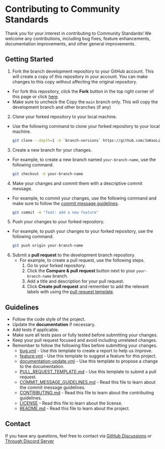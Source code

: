 # Contributing to Community Standards

Thank you for your interest in contributing to Community Standards! We welcome any contributions, including bug fixes, feature enhancements, documentation improvements, and other general improvements.

## Getting Started

1. Fork the branch development repository to your GitHub account. This will create a copy of this repository in your account. You can make changes to this copy without affecting the original repository.
  - For fork this repository, click the **Fork** button in the top right corner of this page or click [here](https://github.com/JaKooLit/Ubuntu-Hyprland/fork).
  - Make sure to uncheck the Copy the `main` branch only. This will copy the development branch and other branches (if any)
 
2. Clone your forked repository to your local machine.

  - Use the following command to clone your forked repository to your local machine.

     ```bash
     git clone --depth=1 -b `branch-versions` https://github.com/JaKooLit/Ubuntu-Hyprland.git
     ```

3. Create a new branch for your changes.

  - For example, to create a new branch named `your-branch-name`, use the following command.

     ```bash
     git checkout -b your-branch-name
     ```

4. Make your changes and commit them with a descriptive commit message.

  - For example, to commit your changes, use the following command and make sure to follow the [commit message guidelines](https://github.com/JaKooLit/Ubuntu-Hyprland/blob/main/COMMIT_MESSAGE_GUIDELINES.md).

     ```bash
     git commit -m "feat: add a new feature"
     ```

5. Push your changes to your forked repository.

  - For example, to push your changes to your forked repository, use the following command.

     ```bash
     git push origin your-branch-name
     ```

6. Submit a **pull request** to the development branch repository.
   - For example, to create a pull request, use the following steps.
     1. Go to your forked repository.
     2. Click the **Compare & pull request** button next to your `your-branch-name` branch.
     3. Add a title and description for your pull request.
     4. Click **Create pull request** and remember to add the relevant labels with using the [pull request template](https://github.com/JaKooLit/Ubuntu-Hyprland/blob/main/.github/PULL_REQUEST_TEMPLATE.md).

## Guidelines

- Follow the code style of the project.
- Update the **documentation** if necessary.
- Add tests if applicable.
- Make sure all tests pass or fully tested before submitting your changes.
- Keep your pull request focused and avoid including unrelated changes.
- Remember to follow the following files before submitting your changes.
  - [bug.yml](https://github.com/JaKooLit/Ubuntu-Hyprland/blob/main/.github/ISSUE_TEMPLATE/bug.yml) - Use this template to create a report to help us improve.
  - [feature.yml](https://github.com/JaKooLit/Ubuntu-Hyprland/blob/main/.github/ISSUE_TEMPLATE/feature.yml) - Use this template to suggest a feature for this project.
  - [documentation-update.yml](https://github.com/JaKooLit/Ubuntu-Hyprland/blob/main/.github/ISSUE_TEMPLATE/documentation-update.yml) - Use this template to propose a change to the documentation.
  - [PULL_REQUEST_TEMPLATE.md](https://github.com/JaKooLit/Ubuntu-Hyprland/blob/main/.github/PULL_REQUEST_TEMPLATE.md) - Use this template to submit a pull request.
  - [COMMIT_MESSAGE_GUIDELINES.md](https://github.com/JaKooLit/Ubuntu-Hyprland/blob/main/COMMIT_MESSAGE_GUIDELINES.md) - Read this file to learn about the commit message guidelines.
  - [CONTRIBUTING.md](https://github.com/JaKooLit/Ubuntu-Hyprland/blob/main/CONTRIBUTING.md) - Read this file to learn about the contributing guidelines.
  - [LICENSE](https://github.com/JaKooLit/Ubuntu-Hyprland/blob/main/LICENSE.md) - Read this file to learn about the license.
  - [README.md](https://github.com/JaKooLit/Ubuntu-Hyprland/blob/main/README.md) - Read this file to learn about the project.

## Contact

If you have any questions, feel free to contact via [GitHub Discussions](https://github.com/JaKooLit/Ubuntu-Hyprland/discussions) or [Through Discord Server](https://discord.gg/kool-tech-world)

